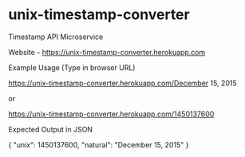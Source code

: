 # unix-timestamp-converter

Timestamp API Microservice

Website - https://unix-timestamp-converter.herokuapp.com

Example Usage (Type in browser URL)

https://unix-timestamp-converter.herokuapp.com/December 15, 2015

or

https://unix-timestamp-converter.herokuapp.com/1450137600

Expected Output in JSON

{ "unix": 1450137600, "natural": "December 15, 2015" }

